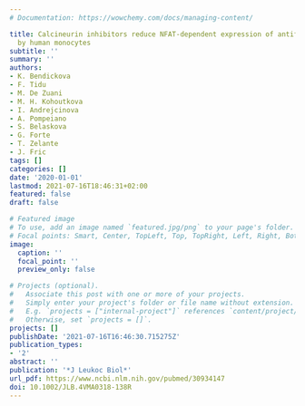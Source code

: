 ```yaml
---
# Documentation: https://wowchemy.com/docs/managing-content/

title: Calcineurin inhibitors reduce NFAT-dependent expression of antifungal pentraxin-3
  by human monocytes
subtitle: ''
summary: ''
authors:
- K. Bendickova
- F. Tidu
- M. De Zuani
- M. H. Kohoutkova
- I. Andrejcinova
- A. Pompeiano
- S. Belaskova
- G. Forte
- T. Zelante
- J. Fric
tags: []
categories: []
date: '2020-01-01'
lastmod: 2021-07-16T18:46:31+02:00
featured: false
draft: false

# Featured image
# To use, add an image named `featured.jpg/png` to your page's folder.
# Focal points: Smart, Center, TopLeft, Top, TopRight, Left, Right, BottomLeft, Bottom, BottomRight.
image:
  caption: ''
  focal_point: ''
  preview_only: false

# Projects (optional).
#   Associate this post with one or more of your projects.
#   Simply enter your project's folder or file name without extension.
#   E.g. `projects = ["internal-project"]` references `content/project/deep-learning/index.md`.
#   Otherwise, set `projects = []`.
projects: []
publishDate: '2021-07-16T16:46:30.715275Z'
publication_types:
- '2'
abstract: ''
publication: '*J Leukoc Biol*'
url_pdf: https://www.ncbi.nlm.nih.gov/pubmed/30934147
doi: 10.1002/JLB.4VMA0318-138R
---
```

